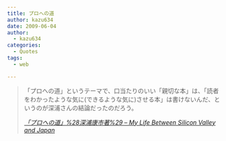 ```yaml
---
title: プロへの道
author: kazu634
date: 2009-06-04
author:
  - kazu634
categories:
  - Quotes
tags:
  - web

---
```

<div class="section">
<blockquote title="「プロへの道」%28深浦康市著%29 - My Life Between Silicon Valley and Japan" cite="http://d.hatena.ne.jp/umedamochio/20090603/p1">
<p>
      「プロへの道」というテーマで、口当たりのいい「親切な本」は、「読者をわかったような気に(できるような気に)させる本」は書けないんだ、というのが深浦さんの結論だったのだろう。
</p>
    
<p>
<cite><a href="http://d.hatena.ne.jp/umedamochio/20090603/p1" onclick="__gaTracker('send', 'event', 'outbound-article', 'http://d.hatena.ne.jp/umedamochio/20090603/p1', '「プロへの道」%28深浦康市著%29 &#8211; My Life Between Silicon Valley and Japan');" target="_blank">「プロへの道」%28深浦康市著%29 &#8211; My Life Between Silicon Valley and Japan</a></cite>
</p>
</blockquote>
</div>
